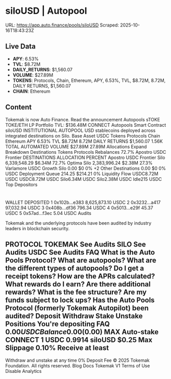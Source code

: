 # siloUSD | Autopool

URL: https://app.auto.finance/pools/siloUSD
Scraped: 2025-10-16T18:43:23Z

## Live Data

- **APY**: 6.53%
- **TVL**: $8.72M
- **DAILY_RETURNS**: $1,560.07
- **VOLUME**: $27.89M
- **TOKENS**: Protocols, Chain, Ethereum, APY, 6.53%, TVL, $8.72M, 8.72M, DAILY RETURNS, $1,560.07
- **CHAIN**: Ethereum

## Content

Tokemak is now Auto Finance.
Read the announcement
Autopools
sTOKE
TOKE/ETH
LP
Portfolio
TVL:
$136.48M
CONNECT
Autopools
Smart Contract
siloUSD
INSTITUTIONAL AUTOPOOL
USD stablecoins deployed across integrated destinations on Silo.
Base Asset
USDC
Tokens
Protocols
Chain
Ethereum
APY
6.53%
TVL
$8.72M
8.72M
DAILY RETURNS
$1,560.07
1.56K
TOTAL AUTOMATED VOLUME
$27.89M
27.89M
Allocations
Expand
Breakdown
Destinations
Tokens
Protocols
Rebalances
72.7%
Apostro USDC Frontier
DESTINATIONS
ALLOCATION
PERCENT
Apostro USDC Frontier
Silo
6,339,548.29
$6.34M
72.7%
Optima
Silo
2,383,996.24
$2.38M
27.3%
Varlamore USDC Growth
Silo
0.00
$0
0%
+2
Other Destinations
0.00
$0
0%
USDC
Deployment Queue
214.25
$214.21
0%
Liquidity Flow
USDC8.72M USDC
USDC8.72M USDC
Silo6.34M USDC
Silo2.38M USDC
Idle215 USDC
Top Depositors
#
WALLET
DEPOSITED
1
0x102b...e383
8,625,873.10 USDC
2
0x3232...a417
97,032.94 USDC
3
0x408b...df36
796.34 USDC
4
0x5013...e29f
45.37 USDC
5
0x57ad...f3ec
5.04 USDC
Audits

Tokemak and the underlying protocols have been audited by industry leaders in blockchain security.

PROTOCOL
TOKEMAK
See Audits
SILO
See Audits
USDC
See Audits
FAQ
What is the Auto Pools Protocol?
What are autopools?
What are the different types of autopools?
Do I get a receipt tokens?
How are the APRs calculated?
What rewards do I earn?
Are there additional rewards?
What is the fee structure?
Are my funds subject to lock ups?
Has the Auto Pools Protocol (formerly Tokemak Autopilot) been audited?
Deposit
Withdraw
Stake
Unstake
Positions
You're depositing
FAQ
$0.00
USDC
Balance 0.00
($0.00)
MAX
Auto-stake
CONNECT
1 USDC
0.9914 siloUSD
$0.25
Max Slippage
0.10%
Receive at least
-
Withdraw and unstake at any time
0% Deposit Fee
© 2025 Tokemak Foundation. All rights reserved.
Blog
Docs
Tokemak V1
Terms of Use
Disable Analytics